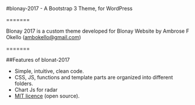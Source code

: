 #blonay-2017 - A Bootstrap 3 Theme, for WordPress

=======

Blonay 2017 is a custom theme developed for Blonay Website by Ambrose F Okello (ambokello@gmail.com)

=======

##Features of blonat-2017

* Simple, intuitive, clean code.
* CSS, JS, functions and template parts are organized into different folders.
* Chart Js for radar
* [MIT licence](http://opensource.org/licenses/MIT) (open source).